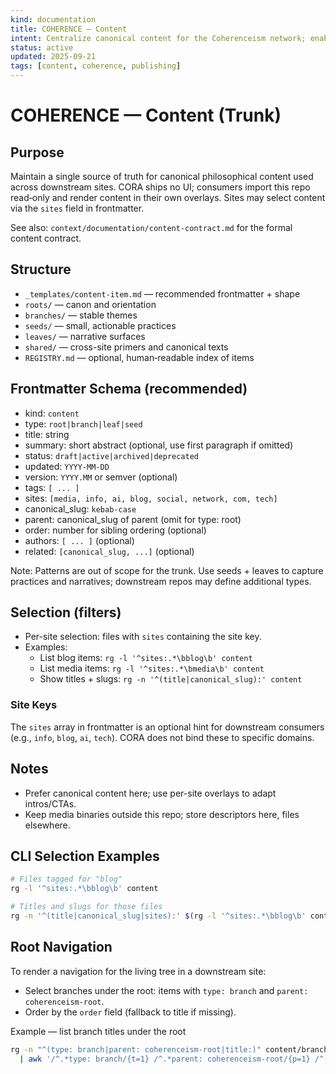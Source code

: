 ```yaml
---
kind: documentation
title: COHERENCE — Content
intent: Centralize canonical content for the Coherenceism network; enable cross-site reuse
status: active
updated: 2025-09-21
tags: [content, coherence, publishing]
---
```


# COHERENCE — Content (Trunk)

## Purpose
Maintain a single source of truth for canonical philosophical content used across downstream sites. CORA ships no UI; consumers import this repo read‑only and render content in their own overlays. Sites may select content via the `sites` field in frontmatter.

See also: `context/documentation/content-contract.md` for the formal content contract.

## Structure
- `_templates/content-item.md` — recommended frontmatter + shape
- `roots/` — canon and orientation
- `branches/` — stable themes
- `seeds/` — small, actionable practices
- `leaves/` — narrative surfaces
- `shared/` — cross-site primers and canonical texts
- `REGISTRY.md` — optional, human‑readable index of items

## Frontmatter Schema (recommended)
- kind: `content`
- type: `root|branch|leaf|seed`
- title: string
- summary: short abstract (optional, use first paragraph if omitted)
- status: `draft|active|archived|deprecated`
- updated: `YYYY-MM-DD`
- version: `YYYY.MM` or semver (optional)
- tags: `[ ... ]`
- sites: `[media, info, ai, blog, social, network, com, tech]`
- canonical_slug: `kebab-case`
- parent: canonical_slug of parent (omit for type: root)
- order: number for sibling ordering (optional)
- authors: `[ ... ]` (optional)
- related: `[canonical_slug, ...]` (optional)

Note: Patterns are out of scope for the trunk. Use seeds + leaves to capture practices and narratives; downstream repos may define additional types.

## Selection (filters)
- Per-site selection: files with `sites` containing the site key.
- Examples:
  - List blog items: `rg -l '^sites:.*\bblog\b' content`
  - List media items: `rg -l '^sites:.*\bmedia\b' content`
  - Show titles + slugs: `rg -n '^(title|canonical_slug):' content`

### Site Keys
The `sites` array in frontmatter is an optional hint for downstream consumers (e.g., `info`, `blog`, `ai`, `tech`). CORA does not bind these to specific domains.

## Notes
- Prefer canonical content here; use per-site overlays to adapt intros/CTAs.
- Keep media binaries outside this repo; store descriptors here, files elsewhere.

## CLI Selection Examples
```bash
# Files tagged for "blog"
rg -l '^sites:.*\bblog\b' content

# Titles and slugs for those files
rg -n '^(title|canonical_slug|sites):' $(rg -l '^sites:.*\bblog\b' content)
```

## Root Navigation

To render a navigation for the living tree in a downstream site:

- Select branches under the root: items with `type: branch` and `parent: coherenceism-root`.
- Order by the `order` field (fallback to title if missing).

Example — list branch titles under the root
```bash
rg -n "^(type: branch|parent: coherenceism-root|title:)" content/branches \
  | awk '/^.*type: branch/{t=1} /^.*parent: coherenceism-root/{p=1} /^.*title:/{if(t&&p){print; t=p=0}}'
```
